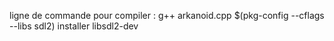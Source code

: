 ligne de commande pour compiler : g++ arkanoid.cpp $(pkg-config --cflags --libs sdl2)
installer libsdl2-dev
